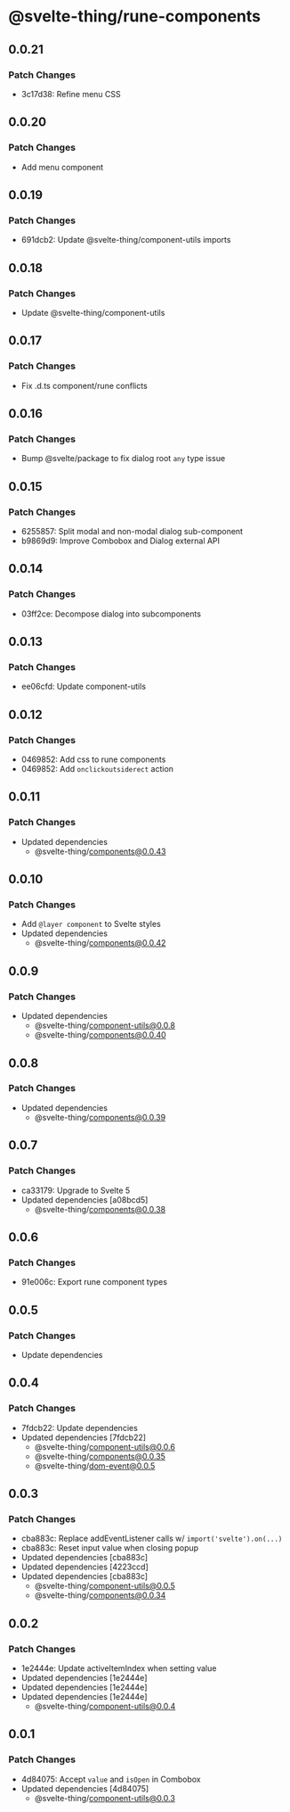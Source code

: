 # @svelte-thing/rune-components

## 0.0.21

### Patch Changes

- 3c17d38: Refine menu CSS

## 0.0.20

### Patch Changes

- Add menu component

## 0.0.19

### Patch Changes

- 691dcb2: Update @svelte-thing/component-utils imports

## 0.0.18

### Patch Changes

- Update @svelte-thing/component-utils

## 0.0.17

### Patch Changes

- Fix .d.ts component/rune conflicts

## 0.0.16

### Patch Changes

- Bump @svelte/package to fix dialog root `any` type issue

## 0.0.15

### Patch Changes

- 6255857: Split modal and non-modal dialog sub-component
- b9869d9: Improve Combobox and Dialog external API

## 0.0.14

### Patch Changes

- 03ff2ce: Decompose dialog into subcomponents

## 0.0.13

### Patch Changes

- ee06cfd: Update component-utils

## 0.0.12

### Patch Changes

- 0469852: Add css to rune components
- 0469852: Add `onclickoutsiderect` action

## 0.0.11

### Patch Changes

- Updated dependencies
    - @svelte-thing/components@0.0.43

## 0.0.10

### Patch Changes

- Add `@layer component` to Svelte styles
- Updated dependencies
    - @svelte-thing/components@0.0.42

## 0.0.9

### Patch Changes

- Updated dependencies
    - @svelte-thing/component-utils@0.0.8
    - @svelte-thing/components@0.0.40

## 0.0.8

### Patch Changes

- Updated dependencies
    - @svelte-thing/components@0.0.39

## 0.0.7

### Patch Changes

- ca33179: Upgrade to Svelte 5
- Updated dependencies [a08bcd5]
    - @svelte-thing/components@0.0.38

## 0.0.6

### Patch Changes

- 91e006c: Export rune component types

## 0.0.5

### Patch Changes

- Update dependencies

## 0.0.4

### Patch Changes

- 7fdcb22: Update dependencies
- Updated dependencies [7fdcb22]
    - @svelte-thing/component-utils@0.0.6
    - @svelte-thing/components@0.0.35
    - @svelte-thing/dom-event@0.0.5

## 0.0.3

### Patch Changes

- cba883c: Replace addEventListener calls w/ `import('svelte').on(...)`
- cba883c: Reset input value when closing popup
- Updated dependencies [cba883c]
- Updated dependencies [4223ccd]
- Updated dependencies [cba883c]
    - @svelte-thing/component-utils@0.0.5
    - @svelte-thing/components@0.0.34

## 0.0.2

### Patch Changes

- 1e2444e: Update activeItemIndex when setting value
- Updated dependencies [1e2444e]
- Updated dependencies [1e2444e]
- Updated dependencies [1e2444e]
    - @svelte-thing/component-utils@0.0.4

## 0.0.1

### Patch Changes

- 4d84075: Accept `value` and `isOpen` in Combobox
- Updated dependencies [4d84075]
    - @svelte-thing/component-utils@0.0.3

